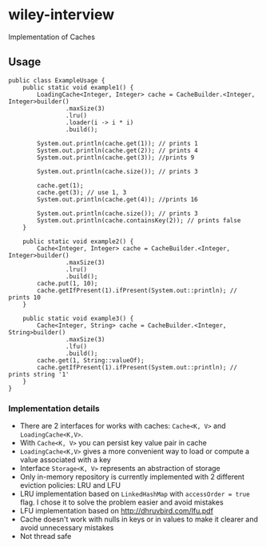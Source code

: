 # wiley-interview

Implementation of Caches
## Usage
```
public class ExampleUsage {
    public static void example1() {
        LoadingCache<Integer, Integer> cache = CacheBuilder.<Integer, Integer>builder()
                .maxSize(3)
                .lru()
                .loader(i -> i * i)
                .build();

        System.out.println(cache.get(1)); // prints 1
        System.out.println(cache.get(2)); // prints 4
        System.out.println(cache.get(3)); //prints 9

        System.out.println(cache.size()); // prints 3

        cache.get(1);
        cache.get(3); // use 1, 3
        System.out.println(cache.get(4)); //prints 16

        System.out.println(cache.size()); // prints 3
        System.out.println(cache.containsKey(2)); // prints false
    }

    public static void example2() {
        Cache<Integer, Integer> cache = CacheBuilder.<Integer, Integer>builder()
                .maxSize(3)
                .lru()
                .build();
        cache.put(1, 10);
        cache.getIfPresent(1).ifPresent(System.out::println); // prints 10
    }

    public static void example3() {
        Cache<Integer, String> cache = CacheBuilder.<Integer, String>builder()
                .maxSize(3)
                .lfu()
                .build();
        cache.get(1, String::valueOf);
        cache.getIfPresent(1).ifPresent(System.out::println); // prints string '1'
    }
}

```

### Implementation details
*   There are 2 interfaces for works with caches: `Cache<K, V>` and `LoadingCache<K,V>`. 
*   With `Cache<K, V>` you can persist key value pair in cache
*   `LoadingCache<K,V>` gives a more convenient way to  load or compute a value associated with a key
*   Interface `Storage<K, V>` represents an abstraction of storage
*   Only in-memory repository is currently implemented with 2 different eviction policies: LRU and LFU
*   LRU implementation based on `LinkedHashMap` with `accessOrder = true` flag. I chose it to solve the problem easier and avoid mistakes
*   LFU implementation based on http://dhruvbird.com/lfu.pdf
*   Cache doesn't work with nulls in keys or in values to make it clearer and avoid unnecessary mistakes
*   Not thread safe